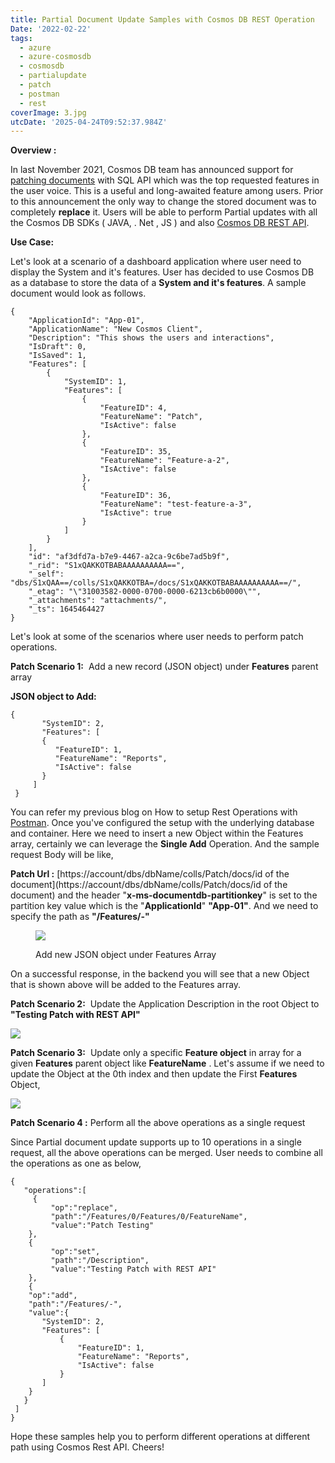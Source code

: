 ```yaml
---
title: Partial Document Update Samples with Cosmos DB REST Operation
Date: '2022-02-22'
tags:
  - azure
  - azure-cosmosdb
  - cosmosdb
  - partialupdate
  - patch
  - postman
  - rest
coverImage: 3.jpg
utcDate: '2025-04-24T09:52:37.984Z'
---
```


**Overview :**

In last November 2021, Cosmos DB team has announced support for [patching documents](https://docs.microsoft.com/en-us/azure/cosmos-db/partial-document-update) with SQL API which was the top requested features in the user voice. This is a useful and long-awaited feature among users. Prior to this announcement the only way to change the stored document was to completely **replace** it. Users will be able to perform Partial updates with all the Cosmos DB SDKs ( JAVA, . Net , JS ) and also [Cosmos DB REST API](https://docs.microsoft.com/en-us/rest/api/cosmos-db/patch-a-document).

**Use Case:**

Let's look at a scenario of a dashboard application where user need to display the System and it's features. User has decided to use Cosmos DB as a database to store the data of a **System and it's features**. A sample document would look as follows.

```
{
    "ApplicationId": "App-01",
    "ApplicationName": "New Cosmos Client",
    "Description": "This shows the users and interactions",
    "IsDraft": 0,
    "IsSaved": 1,
    "Features": [
        {
            "SystemID": 1,
            "Features": [
                {
                    "FeatureID": 4,
                    "FeatureName": "Patch",
                    "IsActive": false
                },
                {
                    "FeatureID": 35,
                    "FeatureName": "Feature-a-2",
                    "IsActive": false
                },
                {
                    "FeatureID": 36,
                    "FeatureName": "test-feature-a-3",
                    "IsActive": true
                }
            ]
        }
    ],
    "id": "af3dfd7a-b7e9-4467-a2ca-9c6be7ad5b9f",
    "_rid": "S1xQAKKOTBABAAAAAAAAAA==",
    "_self": "dbs/S1xQAA==/colls/S1xQAKKOTBA=/docs/S1xQAKKOTBABAAAAAAAAAA==/",
    "_etag": "\"31003582-0000-0700-0000-6213cb6b0000\"",
    "_attachments": "attachments/",
    "_ts": 1645464427
}
```

Let's look at some of the scenarios where user needs to perform patch operations.

**Patch Scenario 1:**  Add a new record (JSON object) under **Features** parent array

**JSON object to Add:**

```
{
       "SystemID": 2,
       "Features": [
       {
          "FeatureID": 1,
          "FeatureName": "Reports",
          "IsActive": false
       }
     ]
 }
```

You can refer my previous blog on How to setup Rest Operations with [Postman](https://sajeetharan.com/2019/07/01/easily-explore-cosmos-db-rest-apis-with-postman/). Once you've configured the setup with the underlying database and container. Here we need to insert a new Object within the Features array, certainly we can leverage the **Single Add** Operation. And the sample request Body will be like,

**Patch Url :** [https://account/dbs/dbName/colls/Patch/docs/id of the document](https://account/dbs/dbName/colls/Patch/docs/id of the document) and the header "**x-ms-documentdb-partitionkey**" is set to the partition key value which is the "**ApplicationId**" **"App-01"**. And we need to specify the path as **"/Features/-"**

<figure>

![](https://sajeetharan.wordpress.com/wp-content/uploads/2022/02/image-1.png?w=1024)

<figcaption>

Add new JSON object under Features Array

</figcaption>

</figure>

On a successful response, in the backend you will see that a new Object that is shown above will be added to the Features array.

**Patch Scenario 2:**  Update the Application Description in the root Object to **"Testing Patch with REST API"**

![](https://sajeetharan.wordpress.com/wp-content/uploads/2022/02/image-3.png?w=1024)

**Patch Scenario 3:**  Update only a specific **Feature object** in array for a given **Features** parent object like **FeatureName** . Let's assume if we need to update the Object at the 0th index and then update the First **Features** Object,

![](https://sajeetharan.wordpress.com/wp-content/uploads/2022/02/image-4.png?w=1024)

**Patch Scenario 4 :** Perform all the above operations as a single request

Since Partial document update supports up to 10 operations in a single request, all the above operations can be merged. User needs to combine all the operations as one as below,

```
{
   "operations":[
     {
         "op":"replace",
         "path":"/Features/0/Features/0/FeatureName",
         "value":"Patch Testing"
    },
    {
         "op":"set",
         "path":"/Description",
         "value":"Testing Patch with REST API"
    },
    {
    "op":"add",
    "path":"/Features/-",
    "value":{
       "SystemID": 2,
       "Features": [
           {
               "FeatureID": 1,
               "FeatureName": "Reports",
               "IsActive": false
           }
       ]
    }
   }
 ]
}
```

Hope these samples help you to perform different operations at different path using Cosmos Rest API. Cheers!
